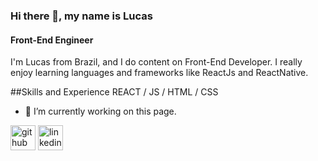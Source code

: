 ### Hi there 👋, my name is Lucas
#### Front-End Engineer

I'm Lucas from Brazil, and I do content on Front-End Developer. I really enjoy learning languages and frameworks like ReactJs and ReactNative.

##Skills and Experience
REACT / JS / HTML / CSS

- 🔭 I’m currently working on this page. 


[<img src='https://cdn.jsdelivr.net/npm/simple-icons@3.0.1/icons/github.svg' alt='github' height='40'>](https://github.com/LucasSavoia)  [<img src='https://cdn.jsdelivr.net/npm/simple-icons@3.0.1/icons/linkedin.svg' alt='linkedin' height='40'>](https://www.linkedin.com/in/lucas-nicolau-s-72468316a/)  

